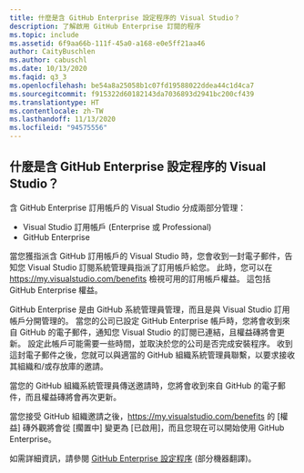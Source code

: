 ```yaml
---
title: 什麼是含 GitHub Enterprise 設定程序的 Visual Studio？
description: 了解啟用 GitHub Enterprise 訂閱的程序
ms.topic: include
ms.assetid: 6f9aa66b-111f-45a0-a168-e0e5ff21aa46
author: CaityBuschlen
ms.author: cabuschl
ms.date: 10/13/2020
ms.faqid: q3_3
ms.openlocfilehash: be54a8a25058b1c07fd19588022ddea44c1d4ca7
ms.sourcegitcommit: f915322d60182143da7036893d2941bc200cf439
ms.translationtype: HT
ms.contentlocale: zh-TW
ms.lasthandoff: 11/13/2020
ms.locfileid: "94575556"
---
```

## <a name="what-is-the-visual-studio-with-github-enterprise-setup-process"></a>什麼是含 GitHub Enterprise 設定程序的 Visual Studio？ 

含 GitHub Enterprise 訂用帳戶的 Visual Studio 分成兩部分管理：  
- Visual Studio 訂用帳戶 (Enterprise 或 Professional)  
- GitHub Enterprise  

當您獲指派含 GitHub 訂用帳戶的 Visual Studio 時，您會收到一封電子郵件，告知您 Visual Studio 訂閱系統管理員指派了訂用帳戶給您。 此時，您可以在 <https://my.visualstudio.com/benefits> 檢視可用的訂用帳戶權益。 這包括 GitHub Enterprise 權益。 

GitHub Enterprise 是由 GitHub 系統管理員管理，而且是與 Visual Studio 訂用帳戶分開管理的。 當您的公司已設定 GitHub Enterprise 帳戶時，您將會收到來自 GitHub 的電子郵件，通知您 Visual Studio 的訂閱已連結，且權益磚將會更新。 設定此帳戶可能需要一些時間，並取決於您的公司是否完成安裝程序。 收到這封電子郵件之後，您就可以與適當的 GitHub 組織系統管理員聯繫，以要求接收其組織和/或存放庫的邀請。 

當您的 GitHub 組織系統管理員傳送邀請時，您將會收到來自 GitHub 的電子郵件，而且權益磚將會再次更新。 

當您接受 GitHub 組織邀請之後，<https://my.visualstudio.com/benefits> 的 [權益] 磚外觀將會從 [擱置中] 變更為 [已啟用]，而且您現在可以開始使用 GitHub Enterprise。 

如需詳細資訊，請參閱 [GitHub Enterprise 設定程序](https://docs.microsoft.com/visualstudio/subscriptions/access-github) \(部分機器翻譯\)。 